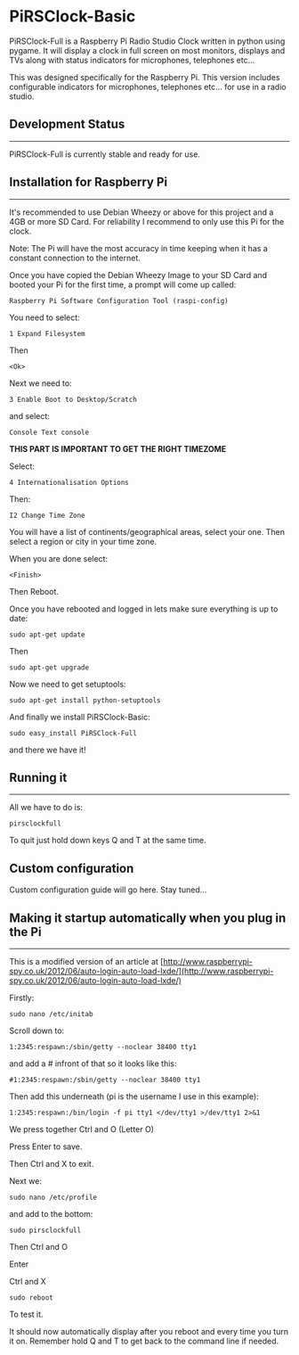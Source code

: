 PiRSClock-Basic
==============

PiRSClock-Full is a Raspberry Pi Radio Studio Clock written in python using pygame. It will display a clock in full screen on most monitors, displays and TVs along with status indicators for microphones, telephones etc...

This was designed specifically for the Raspberry Pi. This version includes configurable indicators for microphones, telephones etc... for use in a radio studio.

## Development Status

***

PiRSClock-Full is currently stable and ready for use.

## Installation for Raspberry Pi

***

It's recommended to use Debian Wheezy or above for this project and a 4GB or more SD Card.
For reliability I recommend to only use this Pi for the clock.

Note: The Pi will have the most accuracy in time keeping when it has a constant connection to the internet.

Once you have copied the Debian Wheezy Image to your SD Card and booted your Pi for the first time, a prompt will come up called:
    
    Raspberry Pi Software Configuration Tool (raspi-config)

You need to select:

    1 Expand Filesystem
Then

    <Ok>

Next we need to:

    3 Enable Boot to Desktop/Scratch

and select:

    Console Text console

**THIS PART IS IMPORTANT TO GET THE RIGHT TIMEZOME**

Select:

    4 Internationalisation Options

Then:

    I2 Change Time Zone

You will have a list of continents/geographical areas, select your one. Then select a region or city in your time zone.

When you are done select:

    <Finish>
    
Then Reboot.

Once you have rebooted and logged in lets make sure everything is up to date:

    sudo apt-get update
    
Then

    sudo apt-get upgrade
    
Now we need to get setuptools:

    sudo apt-get install python-setuptools
    
And finally we install PiRSClock-Basic:

    sudo easy_install PiRSClock-Full
    
and there we have it!

## Running it

***

All we have to do is:

    pirsclockfull
    
To quit just hold down keys Q and T at the same time.

## Custom configuration

Custom configuration guide will go here. Stay tuned...

## Making it startup automatically when you plug in the Pi

***

This is a modified version of an article at [http://www.raspberrypi-spy.co.uk/2012/06/auto-login-auto-load-lxde/](http://www.raspberrypi-spy.co.uk/2012/06/auto-login-auto-load-lxde/)

Firstly:

    sudo nano /etc/initab
    
Scroll down to:

    1:2345:respawn:/sbin/getty --noclear 38400 tty1
    
and add a # infront of that so it looks like this:

    #1:2345:respawn:/sbin/getty --noclear 38400 tty1
    
Then add this underneath (pi is the username I use in this example):

    1:2345:respawn:/bin/login -f pi tty1 </dev/tty1 >/dev/tty1 2>&1
    
We press together Ctrl and O (Letter O)

Press Enter to save.

Then Ctrl and X to exit.

Next we:

    sudo nano /etc/profile
    
and add to the bottom:

    sudo pirsclockfull

Then Ctrl and O

Enter

Ctrl and X

    sudo reboot
    
To test it.
    
It should now automatically display after you reboot and every time you turn it on. Remember hold Q and T to get back to the command line if needed.
